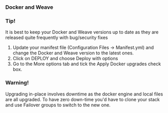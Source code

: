 

### Docker and Weave

### Tip!

It is best to keep your Docker and Weave versions up to date as they are released quite frequently with bug/security fixes

1.  Update your manifest file (Configuration Files -> Manifest.yml) and change the Docker and Weave version to the latest ones.
2. Click on DEPLOY and choose Deploy with options
3. Go to the More options tab and tick the Apply Docker upgrades check box.

### Warning!

Upgrading in-place involves downtime as the docker engine and local files are all upgraded. To have zero down-time you'd have to clone your stack and use Failover groups to switch to the new one.



